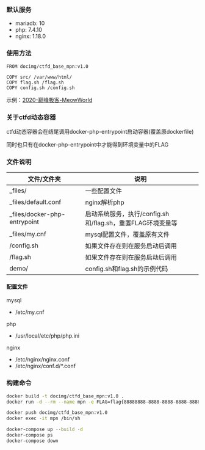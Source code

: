 ### 默认服务
- mariadb: 10
- php: 7.4.10
- nginx: 1.18.0

### 使用方法
```
FROM docimg/ctfd_base_mpn:v1.0

COPY src/ /var/www/html/
COPY flag.sh /flag.sh
COPY config.sh /config.sh

```

示例：[2020-巅峰极客-MeowWorld](https://github.com/docimg/ctf_history_replay/tree/master/2020-%E5%B7%85%E5%B3%B0%E6%9E%81%E5%AE%A2/meowworld)

### 关于ctfd动态容器
ctfd动态容器会在结尾调用docker-php-entrypoint启动容器(覆盖原dockerfile)

同时也只有在docker-php-entrypoint中才能得到环境变量中的FLAG

### 文件说明

| 文件/文件夹                  | 说明                                                       |
| ---------------------------- | ---------------------------------------------------------- |
| _files/                      | 一些配置文件                                               |
| _files/default.conf          | nginx解析php                                               |
| _files/docker-php-entrypoint | 启动系统服务，执行/config.sh和/flag.sh，重置FLAG环境变量等 |
| _files/my.cnf                | mysql配置文件，覆盖原有文件                                |
| /config.sh                   | 如果文件存在则在服务启动后调用                             |
| /flag.sh                     | 如果文件存在则在服务启动后调用                             |
| demo/                        | config.sh和flag.sh的示例代码                               |


#### 配置文件

mysql
- /etc/my.cnf

php
- /usr/local/etc/php/php.ini

nginx
- /etc/nginx/nginx.conf
- /etc/nginx/conf.d/*.conf


### 构建命令
```bash
docker build -t docimg/ctfd_base_mpn:v1.0 .
docker run -d --rm --name mpn -e FLAG=flag{88888888-8888-8888-8888-888888888888} -p 6666:80 docimg/ctfd_base_mpn:v1.0

docker push docimg/ctfd_base_mpn:v1.0
docker exec -it mpn /bin/sh

docker-compose up --build -d
docker-compose ps
docker-compose down
```